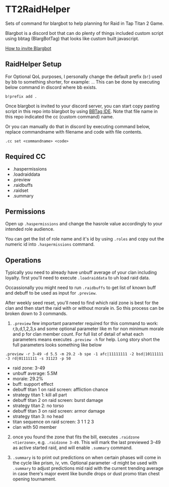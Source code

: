 # TT2RaidHelper

Sets of command for blargbot to help planning for Raid in Tap Titan 2 Game.

Blargbot is a discord bot that can do plenty of things included custom script using bbtag (BlargBotTag) that looks like custom built javascript.

[How to invite Blargbot](https://blargbot.xyz/)

## RaidHelper Setup
For Optional QoL purposes, I personally change the default prefix (`b!`) used by bb to something shorter, for example: `.`. This can be done by executing below command in discord where bb exists.

`b!prefix add .`

Once blargbot is invited to your discord server, you can start copy pasting script in this repo into blargbot by using [BBTag IDE](https://blargbot.xyz/tags/editor). Note that file name in this repo indicated the cc (custom command) name.

Or you can manually do that in discord by executing command below, replace commandname with filename and code with file contents.

`.cc set <commandname> <code>`

## Required CC
- .haspermissions
- .loadraiddata
- .preview
- .raidbuffs
- .raidset
- .summary

## Permissions
Open up `.haspermissions` and change the hasrole value accordingly to your intended role audience.

You can get the list of role name and it's id by using `.roles` and copy out the numeric id into `.haspermissions` command.

## Operations
Typically you need to already have unbuff average of your clan including loyalty. first you'll need to execute `.loadraiddata` to uh load raid data.

Occassionally you might need to run `.raidbuffs` to get list of known buff and debuff to be used as input for `.preview`.

After weekly seed reset, you'll need to find which raid zone is best for the clan and then start the raid with or without morale in. So this process can be broken down to 3 commands.

1. `.preview` few important parameter required for this command to work: r,b,d,1,2,3,s and some optional parameter like m for non minimum morale and p for clan member count. For full list of detail of what each parameters means executes `.preview -h` for help. Long story short the full parameters looks something like below

`.preview -r 3-49 -d 5.5 -m 29.2 -b spe -1 afc|11111111 -2 bsd|10111111 -3 rd|01111111 -s 31123 -p 50`

- raid zone: 3-49
- unbuff average: 5.5M
- morale: 29.2%
- buff: support effect
- debuff titan 1 on raid screen: affliction chance
- strategy titan 1: kill all part
- debuff titan 2 on raid screen: burst damage
- strategy titan 2: no torso
- debuff titan 3 on raid screen: armor damage
- strategy titan 3: no head
- titan sequence on raid screen: 3 1 1 2 3
- clan with 50 member

2. once you found the zone that fits the bill, executes `.raidzone <tierzone>`, e.g. `.raidzone 3-49`. This will mark the last previewed 3-49 as active started raid, and will enable `.summary` command.

3. `.summary` is to print out predictions on when certain phases will come in the cycle like prism, iv, vm. Optional parameter -d might be used with `.summary` to adjust predictions mid raid with the current trending average in case there's major event like bundle drops or dust promo titan chest opening tournament.